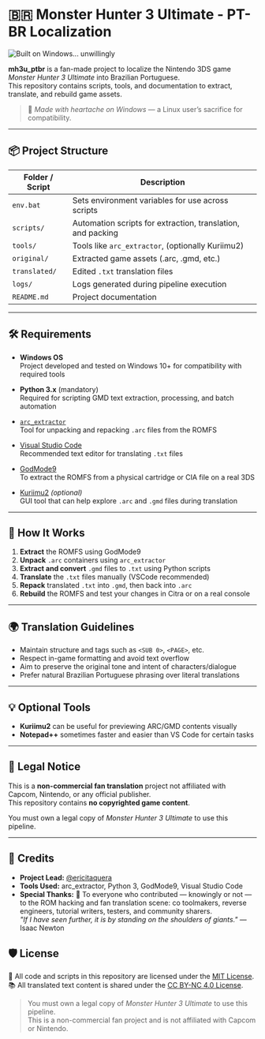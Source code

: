 # 🇧🇷 Monster Hunter 3 Ultimate - PT-BR Localization

![Built on Windows... unwillingly](https://img.shields.io/badge/Built%20on-Windows%20%F0%9F%98%B5-blue)

**mh3u_ptbr** is a fan-made project to localize the Nintendo 3DS game *Monster Hunter 3 Ultimate* into Brazilian Portuguese.  
This repository contains scripts, tools, and documentation to extract, translate, and rebuild game assets.

> 🖤 *Made with heartache on Windows* — a Linux user’s sacrifice for compatibility.

---

## 📦 Project Structure

| Folder / Script            | Description                                               |
|---------------------------|-----------------------------------------------------------|
| `env.bat`                 | Sets environment variables for use across scripts         |
| `scripts/`                | Automation scripts for extraction, translation, and packing |
| `tools/`                  | Tools like `arc_extractor`, (optionally Kuriimu2)         |
| `original/`               | Extracted game assets (.arc, .gmd, etc.)                  |
| `translated/`             | Edited `.txt` translation files                           |
| `logs/`                   | Logs generated during pipeline execution                  |
| `README.md`               | Project documentation                                     |

---

## 🛠️ Requirements

- **Windows OS**  
  Project developed and tested on Windows 10+ for compatibility with required tools

- **Python 3.x** (mandatory)  
  Required for scripting GMD text extraction, processing, and batch automation

- [`arc_extractor`](https://github.com/username/arc_extractor)  
  Tool for unpacking and repacking `.arc` files from the ROMFS

- [Visual Studio Code](https://code.visualstudio.com/)  
  Recommended text editor for translating `.txt` files

- [GodMode9](https://github.com/d0k3/GodMode9)  
  To extract the ROMFS from a physical cartridge or CIA file on a real 3DS

- [Kuriimu2](https://github.com/FanTranslatorsInternational/Kuriimu2) *(optional)*  
  GUI tool that can help explore `.arc` and `.gmd` files during translation

---

## 🚀 How It Works

1. **Extract** the ROMFS using GodMode9
2. **Unpack** `.arc` containers using `arc_extractor`
3. **Extract and convert** `.gmd` files to `.txt` using Python scripts
4. **Translate** the `.txt` files manually (VSCode recommended)
5. **Repack** translated `.txt` into `.gmd`, then back into `.arc`
6. **Rebuild** the ROMFS and test your changes in Citra or on a real console

---

## 🌍 Translation Guidelines

- Maintain structure and tags such as `<SUB 0>`, `<PAGE>`, etc.
- Respect in-game formatting and avoid text overflow
- Aim to preserve the original tone and intent of characters/dialogue
- Prefer natural Brazilian Portuguese phrasing over literal translations

---

## 💡 Optional Tools

- **Kuriimu2** can be useful for previewing ARC/GMD contents visually  
- **Notepad++** sometimes faster and easier than VS Code for certain tasks

---

## 📜 Legal Notice

This is a **non-commercial fan translation** project not affiliated with Capcom, Nintendo, or any official publisher.  
This repository contains **no copyrighted game content**.

You must own a legal copy of *Monster Hunter 3 Ultimate* to use this pipeline.

---

## 💬 Credits

- **Project Lead:** [@ericitaquera](https://github.com/ericitaquera)  
- **Tools Used:** arc_extractor, Python 3, GodMode9, Visual Studio Code  
- **Special Thanks:** 🙌 
  To everyone who contributed — knowingly or not — to the ROM hacking and fan translation scene:  co
  toolmakers, reverse engineers, tutorial writers, testers, and community sharers.  
  *"If I have seen further, it is by standing on the shoulders of giants."* — Isaac Newton   

## 🛡️ License

📘 All code and scripts in this repository are licensed under the [MIT License](LICENSE).  
📚 All translated text content is shared under the [CC BY-NC 4.0 License](LICENSE-TRANSLATIONS.txt).

> You must own a legal copy of *Monster Hunter 3 Ultimate* to use this pipeline.  
> This is a non-commercial fan project and is not affiliated with Capcom or Nintendo.
